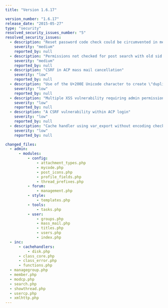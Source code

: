 ```yaml
---
title: "Version 1.6.17"

version_number: "1.6.17"
release_date: "2015-05-27"
type: "security"
resolved_security_issues_number: "5"
resolved_security_issues:
  - description: "Reset password code check could be circumvented in member.php"
    severity: "medium"
    reported_by: null
  - description: "Permissions not checked for post search with old sid in search.php"
    severity: "medium"
    reported_by: null
  - description: "CSRF in ACP mass mail cancellation"
    severity: "low"
    reported_by: null
  - description: "Use of the U+200E Unicode character to create \"duplicate\" username"
    severity: "low"
    reported_by: null
  - description: "Multiple XSS vulnerability requiring admin permissions"
    severity: "low"
    reported_by: null
  - description: "A CSRF vulnerability within ACP login"
    severity: "low"
    reported_by: null
  - description: "Cache handler using var_export without encoding checks"
    severity: "low"
    reported_by: null

changed_files:
  - admin:
      - modules:
          - config:
              - attachment_types.php
              - mycode.php
              - post_icons.php
              - profile_fields.php
              - thread_prefixes.php
          - forum:
              - management.php
          - style:
              - templates.php
          - tools:
              - tasks.php
          - user:
              - groups.php
              - mass_mail.php
              - titles.php
              - users.php
              - index.php
  - inc:
      - cachehandlers:
          - disk.php
      - class_core.php
      - class_error.php
      - functions.php
  - managegroup.php
  - member.php
  - modcp.php
  - search.php
  - showthread.php
  - usercp.php
  - xmlhttp.php
---
```

